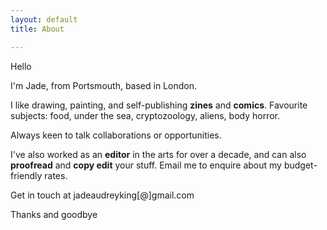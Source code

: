 ```yaml
---
layout: default
title: About

---
```

Hello

I'm Jade, from Portsmouth, based in London. 

I like drawing, painting, and self-publishing **zines** and **comics**. Favourite subjects: food, under the sea, cryptozoology, aliens, body horror.

Always keen to talk collaborations or opportunities.

I've also worked as an **editor** in the arts for over a decade, and can also **proofread** and **copy edit** your stuff. Email me to enquire about my budget-friendly rates.

Get in touch at jadeaudreyking\[@\]gmail.com

Thanks and goodbye